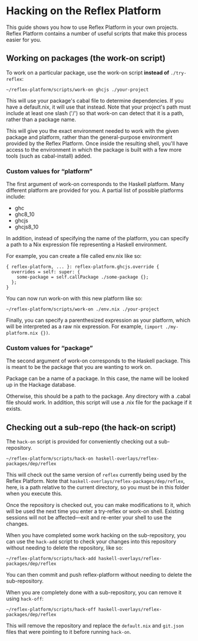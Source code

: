 # Hacking on the Reflex Platform

This guide shows you how to use Reflex Platform in your own projects.
Reflex Platform contains a number of useful scripts that make this
process easier for you.

## Working on packages (the work-on script)

To work on a particular package, use the work-on script **instead of**
`./try-reflex`:

```
~/reflex-platform/scripts/work-on ghcjs ./your-project
```

This will use your package's cabal file to determine dependencies. If
you have a default.nix, it will use that instead. Note that your
project's path must include at least one slash ('/') so that work-on
can detect that it is a path, rather than a package name.

This will give you the exact environment needed to work with the given
package and platform, rather than the general-purpose environment
provided by the Reflex Platform. Once inside the resulting shell,
you'll have access to the environment in which the package is built
with a few more tools (such as cabal-install) added.

### Custom values for “platform”

The first argument of work-on corresponds to the Haskell platform.
Many different platform are provided for you. A partial list of
possible platforms include:

- ghc
- ghc8_10
- ghcjs
- ghcjs8_10

In addition, instead of specifying the name of the platform, you can
specify a path to a Nix expression file representing a Haskell
environment.

For example, you can create a file called env.nix like so:

```
{ reflex-platform, ... }: reflex-platform.ghcjs.override {
  overrides = self: super: {
    some-package = self.callPackage ./some-package {};
  };
}
```

You can now run work-on with this new platform like so:

```
~/reflex-platform/scripts/work-on ./env.nix ./your-project
```

Finally, you can specify a parenthesized expression as your platform,
which will be interpreted as a raw nix expression. For example,
`(import ./my-platform.nix {})`.

### Custom values for “package”

The second argument of work-on corresponds to the Haskell package.
This is meant to be the package that you are wanting to work on.

Package can be a name of a package. In this case, the name will be
looked up in the Hackage database.

Otherwise, this should be a path to the package. Any directory with a
.cabal file should work. In addition, this script will use a .nix file
for the package if it exists.

## Checking out a sub-repo (the hack-on script)

The `hack-on` script is provided for conveniently checking out a
sub-repository.

```
~/reflex-platform/scripts/hack-on haskell-overlays/reflex-packages/dep/reflex
```

This will check out the same version of `reflex` currently being used by the
Reflex Platform. Note that `haskell-overlays/reflex-packages/dep/reflex`, here,
is a path relative to the current directory, so you must be in this folder when
you execute this.

Once the repository is checked out, you can make modifications to it,
which will be used the next time you enter a try-reflex or work-on
shell. Existing sessions will not be affected—exit and re-enter your
shell to use the changes.

When you have completed some work hacking on the sub-repository, you
can use the `hack-add` script to check your changes into this
repository without needing to delete the repository, like so:

```
~/reflex-platform/scripts/hack-add haskell-overlays/reflex-packages/dep/reflex
```

You can then commit and push reflex-platform without needing to delete
the sub-repository.

When you are completely done with a sub-repository, you can remove it
using `hack-off`:

```
~/reflex-platform/scripts/hack-off haskell-overlays/reflex-packages/dep/reflex
```

This will remove the repository and replace the `default.nix` and
`git.json` files that were pointing to it before running `hack-on`.
